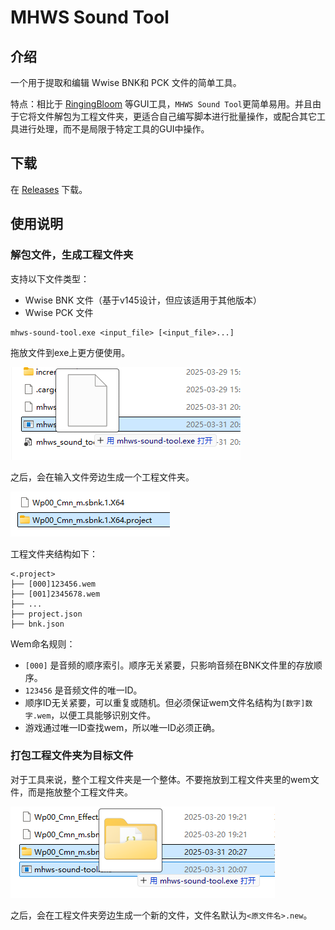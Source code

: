 # MHWS Sound Tool

## 介绍

一个用于提取和编辑 Wwise BNK和 PCK 文件的简单工具。

特点：相比于 [RingingBloom](https://github.com/Silvris/RingingBloom) 等GUI工具，`MHWS Sound Tool`更简单易用。并且由于它将文件解包为工程文件夹，更适合自己编写脚本进行批量操作，或配合其它工具进行处理，而不是局限于特定工具的GUI中操作。

## 下载

在 [Releases](https://github.com/eigeen/mhws-sound-tool/releases) 下载。

## 使用说明

### 解包文件，生成工程文件夹

支持以下文件类型：

- Wwise BNK 文件（基于v145设计，但应该适用于其他版本）
- Wwise PCK 文件

```
mhws-sound-tool.exe <input_file> [<input_file>...]
```

拖放文件到exe上更方便使用。

![Drag and drop files](img/drag-and-drop-file.png)

之后，会在输入文件旁边生成一个工程文件夹。

![generated project folder](img/generated-project-folder.png)

工程文件夹结构如下：

```
<.project>
├── [000]123456.wem
├── [001]2345678.wem
├── ...
├── project.json
├── bnk.json
```

Wem命名规则：

- `[000]` 是音频的顺序索引。顺序无关紧要，只影响音频在BNK文件里的存放顺序。
- `123456` 是音频文件的唯一ID。
- 顺序ID无关紧要，可以重复或随机。但必须保证wem文件名结构为`[数字]数字.wem`，以便工具能够识别文件。
- 游戏通过唯一ID查找wem，所以唯一ID必须正确。

### 打包工程文件夹为目标文件

对于工具来说，整个工程文件夹是一个整体。不要拖放到工程文件夹里的wem文件，而是拖放整个工程文件夹。

![Drag and drop project folder](img/drag-and-drop-project-folder.png)

之后，会在工程文件夹旁边生成一个新的文件，文件名默认为`<原文件名>.new`。
